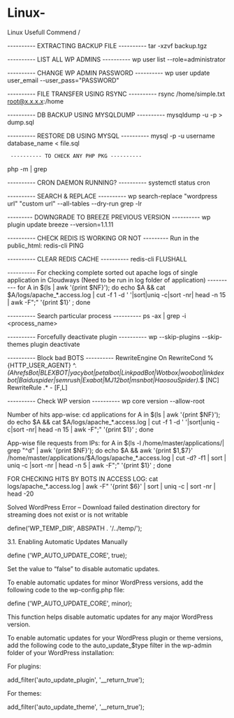 # Linux-
Linux Usefull Commend /

---------- EXTRACTING BACKUP FILE ----------
tar -xzvf backup.tgz

---------- LIST ALL WP ADMINS ----------
wp user list --role=administrator

---------- CHANGE WP ADMIN PASSWORD ----------
wp user update user_email --user_pass="PASSWORD"

---------- FILE TRANSFER USING RSYNC ----------
rsync /home/simple.txt root@x.x.x.x:/home

---------- DB BACKUP USING MYSQLDUMP ----------
mysqldump -u <dbname> -p <dbname> > dump.sql
  
  ---------- RESTORE DB USING MYSQL ----------
mysql -p -u username database_name < file.sql

                                             
     ---------- TO CHECK ANY PHP PKG ----------
php -m | grep <pkg-name>
  
---------- CRON DAEMON RUNNING? ----------
systemctl status cron
  
---------- SEARCH & REPLACE ----------
wp search-replace "wordpress url" "custom url" --all-tables --dry-run
grep -lr <old-url>
  
--------- DOWNGRADE TO BREEZE PREVIOUS VERSION ----------
wp plugin update breeze --version=1.1.11
  
---------- CHECK REDIS IS WORKING OR NOT ---------
Run in the public_html:
redis-cli PING
  
  
---------- CLEAR REDIS CACHE ----------
redis-cli FLUSHALL
  
---------- For checking complete sorted out apache logs of single application in Cloudways (Need to be run in log folder of application) ----------
for A in $(ls | awk '{print $NF}'); do echo $A && cat $A/logs/apache_*.access.log | cut -f 1 -d ' '|sort|uniq -c|sort -nr| head -n 15 | awk -F";" '{print $1}' ; done

  
  ---------- Search particular process ----------
ps -ax  | grep -i <process_name>
  
 ---------- Forcefully deactivate plugin ----------
wp --skip-plugins --skip-themes plugin deactivate <plugin>
  
 
---------- Block bad BOTS ----------
RewriteEngine On
RewriteCond %{HTTP_USER_AGENT} ^.*(AhrefsBot|BLEXBOT|yacybot|petalbot|LinkpadBot|Wotbox|woobot|linkdexbot|Baiduspider|semrush|Exabot|MJ12bot|msnbot|HaosouSpider).*$ [NC]
RewriteRule .* - [F,L]
  
  
---------- Check WP version ----------
wp core version --allow-root
  
Number of hits app-wise:
cd applications
for A in $(ls | awk '{print $NF}'); do echo $A && cat $A/logs/apache_*.access.log | cut -f 1 -d ' '|sort|uniq -c|sort -nr| head -n 15 | awk -F";" '{print $1}' ; done
  
  
 App-wise file requests from IPs:
for A in $(ls -l /home/master/applications/| grep "^d" | awk '{print $NF}'); do echo $A && awk '{print $1,$7}' /home/master/applications/$A/logs/apache_*.access.log | cut -d? -f1 | sort | uniq -c |sort -nr | head -n 5 | awk -F";" '{print $1}' ; done
  
  
 FOR CHECKING HITS BY BOTS IN ACCESS LOG:
cat logs/apache_*.access.log | awk -F\" '{print $6}' | sort | uniq -c | sort -nr | head -20
  
  
  
 Solved WordPress Error – Download failed destination directory for streaming does not exist or is not writable
 
 define('WP_TEMP_DIR', ABSPATH . '/../temp/');

  3.1. Enabling Automatic Updates Manually

  define ('WP_AUTO_UPDATE_CORE', true);

  Set the value to “false” to disable automatic updates.


  To enable automatic updates for minor WordPress versions, add the following code to the wp-config.php file:
  
  define ('WP_AUTO_UPDATE_CORE', minor);

  This function helps disable automatic updates for any major WordPress version.

To enable automatic updates for your WordPress plugin or theme versions, add the following code to the auto_update_$type filter in the wp-admin folder of your WordPress installation:
  
  For plugins:

add_filter('auto_update_plugin', '__return_true');

  For themes:

add_filter('auto_update_theme', '__return_true');

  
  

